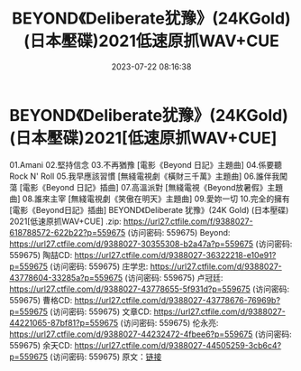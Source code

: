 ﻿---
title: BEYOND《Deliberate犹豫》(24KGold)(日本壓碟)2021低速原抓WAV+CUE
date: 2023-07-22 08:16:38
categories: WAV车载音乐、镜像
tags: 华语中文
---
# BEYOND《Deliberate犹豫》(24KGold)(日本壓碟)2021[低速原抓WAV+CUE]

01.Amani
02.堅持信念
03.不再猶豫 [電影《Beyond 日記》主題曲]
04.係要聽Rock N' Roll
05.我早應該習慣 [無綫電視劇《橫財三千萬》主題曲]
06.誰伴我闖蕩 [電影《Beyond 日記》插曲]
07.高溫派對 [無綫電視《Beyond放暑假》主題曲]
08.誰來主宰 [無綫電視劇《笑傲在明天》主題曲]
09.愛妳一切
10.完全的擁有 [電影《Beyond日記》插曲]
BEYOND《Deliberate 犹豫》(24K Gold) (日本壓碟) 2021[低速原抓WAV+CUE] .zip:
https://url27.ctfile.com/f/9388027-618788572-622b22?p=559675
(访问密码: 559675)
Beyond: https://url27.ctfile.com/d/9388027-30355308-b2a47a?p=559675
(访问密码: 559675)
陶喆CD: https://url27.ctfile.com/d/9388027-36322218-e10e91?p=559675
(访问密码: 559675)
庄学忠: https://url27.ctfile.com/d/9388027-43778604-33285a?p=559675
(访问密码: 559675)
卢冠廷: https://url27.ctfile.com/d/9388027-43778655-5f931d?p=559675
(访问密码: 559675)
曹格CD: https://url27.ctfile.com/d/9388027-43778676-76969b?p=559675
(访问密码: 559675)
文章CD: https://url27.ctfile.com/d/9388027-44221065-87bf81?p=559675
(访问密码: 559675)
伦永亮: https://url27.ctfile.com/d/9388027-44232472-4fbee6?p=559675
(访问密码: 559675)
余天CD: https://url27.ctfile.com/d/9388027-44505259-3cb6c4?p=559675
(访问密码: 559675)
原文：[链接](https://blog.sina.com.cn/s/blog_1647c7e76010312sf.html)